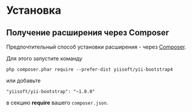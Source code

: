 Установка
=========

## Получение расширения через Composer

Предпочтительный способ установки расширения - через [Composer](http://getcomposer.org/download/).

Для этого запустите команду

```
php composer.phar require --prefer-dist yiisoft/yii-bootstrap4
```

или добавьте

```
"yiisoft/yii-bootstrap": "~1.0.0"
```

в секцию **require** вашего `composer.json`.
